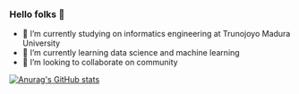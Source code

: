 <!-- [![header_2](https://raw.githubusercontent.com/adimasmudi/adimasmudi/main/header_new.png)](https://adimasmudi.github.io/portofolio/) -->

### Hello folks 👋


<!--
**adimasmudi/adimasmudi** is a ✨ _special_ ✨ repository because its `README.md` (this file) appears on your GitHub profile.

Here are some ideas to get you started:

-->


- 🔭 I’m currently studying on informatics engineering at Trunojoyo Madura University
- 🌱 I’m currently learning data science and machine learning
- 👯 I’m looking to collaborate on community
<!-- - 🤔 I’m looking for help with  -->
<!-- - 💬 Ask me about programming,  -->
<!-- - 📫 How to reach me:  -->
<!-- - 😄 Pronouns: ...
- ⚡ Fun fact: ... -->

[![Anurag's GitHub stats](https://github-readme-stats.vercel.app/api?username=adimasmudi&show_icons=true&theme=radical)](https://github.com/adimasmudi/github-readme-stats)
<!-- 
[![Top Langs](https://github-readme-stats.vercel.app/api/top-langs/?username=adimasmudi&layout=compact&theme=radical)](https://github.com/adimasmudi/github-readme-stats)
 -->
